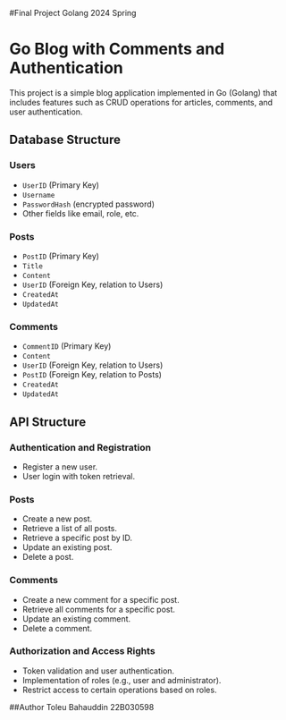 #Final Project Golang 2024 Spring

# Go Blog with Comments and Authentication

This project is a simple blog application implemented in Go (Golang) that includes features such as CRUD operations for articles, comments, and user authentication.

## Database Structure

### Users
- `UserID` (Primary Key)
- `Username`
- `PasswordHash` (encrypted password)
- Other fields like email, role, etc.

### Posts
- `PostID` (Primary Key)
- `Title`
- `Content`
- `UserID` (Foreign Key, relation to Users)
- `CreatedAt`
- `UpdatedAt`

### Comments
- `CommentID` (Primary Key)
- `Content`
- `UserID` (Foreign Key, relation to Users)
- `PostID` (Foreign Key, relation to Posts)
- `CreatedAt`
- `UpdatedAt`

## API Structure

### Authentication and Registration

- Register a new user.
- User login with token retrieval.

### Posts

- Create a new post.
- Retrieve a list of all posts.
- Retrieve a specific post by ID.
- Update an existing post.
- Delete a post.

### Comments

- Create a new comment for a specific post.
- Retrieve all comments for a specific post.
- Update an existing comment.
- Delete a comment.

### Authorization and Access Rights

- Token validation and user authentication.
- Implementation of roles (e.g., user and administrator).
- Restrict access to certain operations based on roles.


##Author 
Toleu Bahauddin 22B030598